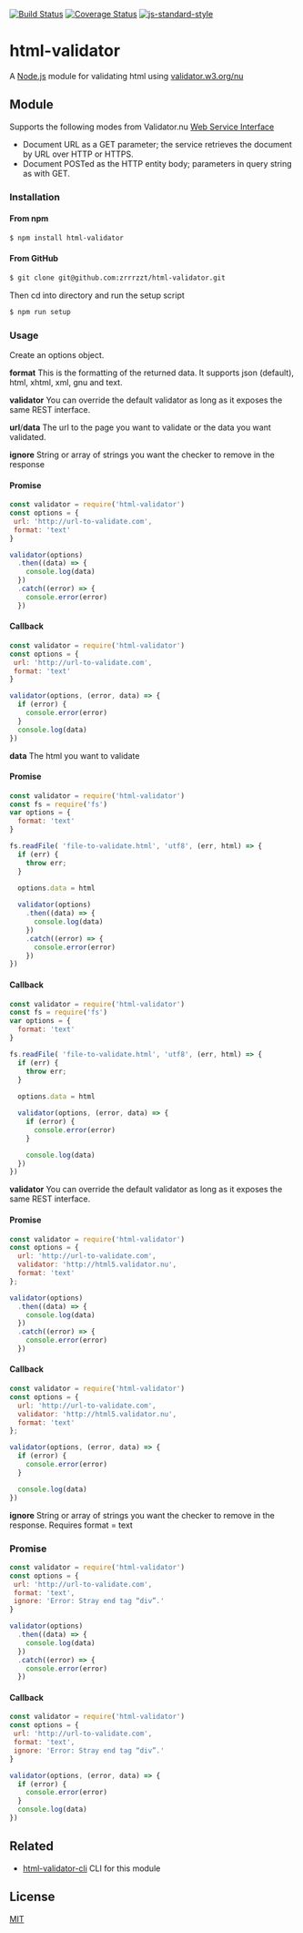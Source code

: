 [![Build Status](https://travis-ci.org/zrrrzzt/html-validator.svg?branch=master)](https://travis-ci.org/zrrrzzt/html-validator)
[![Coverage Status](https://coveralls.io/repos/zrrrzzt/html-validator/badge.svg?branch=master&service=github)](https://coveralls.io/github/zrrrzzt/html-validator?branch=master)
[![js-standard-style](https://img.shields.io/badge/code%20style-standard-brightgreen.svg?style=flat)](https://github.com/feross/standard)
# html-validator

A [Node.js](https://nodejs.org/) module for validating html using [validator.w3.org/nu](http://validator.w3.org/nu/)

## Module
Supports the following modes from Validator.nu [Web Service Interface](https://github.com/validator/validator/wiki/Service-%C2%BB-HTTP-interface)
- Document URL as a GET parameter; the service retrieves the document by URL over HTTP or HTTPS.
- Document POSTed as the HTTP entity body; parameters in query string as with GET.

### Installation

#### From npm

```sh
$ npm install html-validator
```

#### From GitHub

```sh
$ git clone git@github.com:zrrrzzt/html-validator.git
```

Then cd into directory and run the setup script

```sh
$ npm run setup
```

### Usage

Create an options object.

**format** This is the formatting of the returned data. It supports json (default), html, xhtml, xml, gnu and text.

**validator** You can override the default validator as long as it exposes the same REST interface.

**url**/**data** The url to the page you want to validate or the data you want validated.

**ignore** String or array of strings you want the checker to remove in the response

#### Promise

```JavaScript
const validator = require('html-validator')
const options = {
 url: 'http://url-to-validate.com',
 format: 'text'
}

validator(options)
  .then((data) => {
    console.log(data)
  })
  .catch((error) => {
    console.error(error)
  })

```

#### Callback

```JavaScript
const validator = require('html-validator')
const options = {
 url: 'http://url-to-validate.com',
 format: 'text'
}

validator(options, (error, data) => {
  if (error) {
    console.error(error)
  }
  console.log(data)
})

```

**data** The html you want to validate

#### Promise
```JavaScript
const validator = require('html-validator')
const fs = require('fs')
var options = {
  format: 'text'
}

fs.readFile( 'file-to-validate.html', 'utf8', (err, html) => {
  if (err) {
    throw err;
  }
  
  options.data = html

  validator(options)
    .then((data) => {
      console.log(data)
    })
    .catch((error) => {
      console.error(error)
    })
})
```

#### Callback
```JavaScript
const validator = require('html-validator')
const fs = require('fs')
var options = {
  format: 'text'
}

fs.readFile( 'file-to-validate.html', 'utf8', (err, html) => {
  if (err) {
    throw err;
  }
  
  options.data = html

  validator(options, (error, data) => {
    if (error) {
      console.error(error)
    }

    console.log(data)
  })
})
```

**validator** You can override the default validator as long as it exposes the same REST interface.

#### Promise

```JavaScript
const validator = require('html-validator')
const options = {
  url: 'http://url-to-validate.com',
  validator: 'http://html5.validator.nu',
  format: 'text'
};

validator(options)
  .then((data) => {
    console.log(data)
  })
  .catch((error) => {
    console.error(error)
  })
```

#### Callback

```JavaScript
const validator = require('html-validator')
const options = {
  url: 'http://url-to-validate.com',
  validator: 'http://html5.validator.nu',
  format: 'text'
};

validator(options, (error, data) => {
  if (error) {
    console.error(error)
  }

  console.log(data)
})
```

**ignore** String or array of strings you want the checker to remove in the response. Requires format = text

### Promise

```JavaScript
const validator = require('html-validator')
const options = {
 url: 'http://url-to-validate.com',
 format: 'text',
 ignore: 'Error: Stray end tag “div”.'
}

validator(options)
  .then((data) => {
    console.log(data)
  })
  .catch((error) => {
    console.error(error)
  })

```

#### Callback

```JavaScript
const validator = require('html-validator')
const options = {
 url: 'http://url-to-validate.com',
 format: 'text',
 ignore: 'Error: Stray end tag “div”.'
}

validator(options, (error, data) => {
  if (error) {
    console.error(error)
  }
  console.log(data)
})

```

## Related
- [html-validator-cli](https://github.com/zrrrzzt/html-validator-cli) CLI for this module

## License
[MIT](LICENSE)
